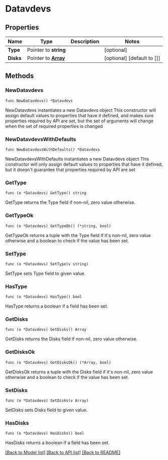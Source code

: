 # Datavdevs

## Properties

Name | Type | Description | Notes
------------ | ------------- | ------------- | -------------
**Type** | Pointer to **string** |  | [optional] 
**Disks** | Pointer to [**Array**](array.md) |  | [optional] [default to []]

## Methods

### NewDatavdevs

`func NewDatavdevs() *Datavdevs`

NewDatavdevs instantiates a new Datavdevs object
This constructor will assign default values to properties that have it defined,
and makes sure properties required by API are set, but the set of arguments
will change when the set of required properties is changed

### NewDatavdevsWithDefaults

`func NewDatavdevsWithDefaults() *Datavdevs`

NewDatavdevsWithDefaults instantiates a new Datavdevs object
This constructor will only assign default values to properties that have it defined,
but it doesn't guarantee that properties required by API are set

### GetType

`func (o *Datavdevs) GetType() string`

GetType returns the Type field if non-nil, zero value otherwise.

### GetTypeOk

`func (o *Datavdevs) GetTypeOk() (*string, bool)`

GetTypeOk returns a tuple with the Type field if it's non-nil, zero value otherwise
and a boolean to check if the value has been set.

### SetType

`func (o *Datavdevs) SetType(v string)`

SetType sets Type field to given value.

### HasType

`func (o *Datavdevs) HasType() bool`

HasType returns a boolean if a field has been set.

### GetDisks

`func (o *Datavdevs) GetDisks() Array`

GetDisks returns the Disks field if non-nil, zero value otherwise.

### GetDisksOk

`func (o *Datavdevs) GetDisksOk() (*Array, bool)`

GetDisksOk returns a tuple with the Disks field if it's non-nil, zero value otherwise
and a boolean to check if the value has been set.

### SetDisks

`func (o *Datavdevs) SetDisks(v Array)`

SetDisks sets Disks field to given value.

### HasDisks

`func (o *Datavdevs) HasDisks() bool`

HasDisks returns a boolean if a field has been set.


[[Back to Model list]](../README.md#documentation-for-models) [[Back to API list]](../README.md#documentation-for-api-endpoints) [[Back to README]](../README.md)


